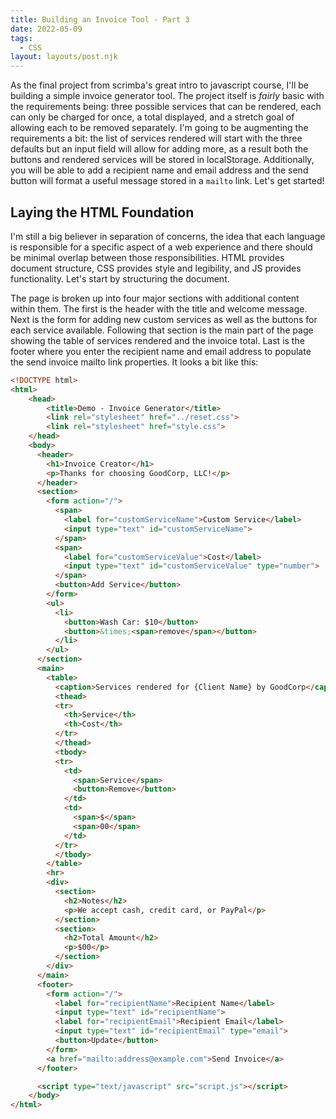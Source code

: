 ```yaml
---
title: Building an Invoice Tool - Part 3
date: 2022-05-09
tags:
  - CSS
layout: layouts/post.njk
---
```


As the final project from scrimba's great intro to javascript course, I'll be building a simple invoice generator tool. The project itself is _fairly_ basic with the requirements being: three possible services that can be rendered, each can only be charged for once, a total displayed, and a stretch goal of allowing each to be removed separately. I'm going to be augmenting the requirements a bit: the list of services rendered will start with the three defaults but an input field will allow for adding more, as a result both the buttons and rendered services will be stored in localStorage. Additionally, you will be able to add a recipient name and email address and the send button will format a useful message stored in a `mailto` link. Let's get started!

## Laying the HTML Foundation
I'm still a big believer in separation of concerns, the idea that each language is responsible for a specific aspect of a web experience and there should be minimal overlap between those responsibilities. HTML provides document structure, CSS provides style and legibility, and JS provides functionality. Let's start by structuring the document. 

The page is broken up into four major sections with additional content within them. The first is the header with the title and welcome message. Next is the form for adding new custom services as well as the buttons for each service available. Following that section is the main part of the page showing the table of services rendered and the invoice total. Last is the footer where you enter the recipient name and email address to populate the send invoice mailto link properties. It looks a bit like this: 

```html
<!DOCTYPE html>
<html>
    <head>
        <title>Demo - Invoice Generator</title>
        <link rel="stylesheet" href="../reset.css">
        <link rel="stylesheet" href="style.css">
    </head>
    <body>
      <header>
        <h1>Invoice Creator</h1>
        <p>Thanks for choosing GoodCorp, LLC!</p>
      </header>
      <section>
        <form action="/">
          <span>
            <label for="customServiceName">Custom Service</label>
            <input type="text" id="customServiceName">
          </span>
          <span>
            <label for="customServiceValue">Cost</label>
            <input type="text" id="customServiceValue" type="number">
          </span>
          <button>Add Service</button>
        </form>
        <ul>
          <li>
            <button>Wash Car: $10</button>
            <button>&times;<span>remove</span></button>
          </li>
        </ul>
      </section>
      <main>
        <table>
          <caption>Services rendered for {Client Name} by GoodCorp</caption>
          <thead>
          <tr>
            <th>Service</th>
            <th>Cost</th>
          </tr>
          </thead>
          <tbody>
          <tr>
            <td>
              <span>Service</span>
              <button>Remove</button>
            </td>
            <td>
              <span>$</span>
              <span>00</span>
            </td>
          </tr>
          </tbody>
        </table>
        <hr>
        <div>
          <section>
            <h2>Notes</h2>
            <p>We accept cash, credit card, or PayPal</p>
          </section>
          <section>
            <h2>Total Amount</h2>
            <p>$00</p>
          </section>
        </div>
      </main>
      <footer>
        <form action="/">
          <label for="recipientName">Recipient Name</label>
          <input type="text" id="recipientName">
          <label for="recipientEmail">Recipient Email</label>
          <input type="text" id="recipientEmail" type="email">
          <button>Update</button>
        </form>
        <a href="mailto:address@example.com">Send Invoice</a>
      </footer>

      <script type="text/javascript" src="script.js"></script>
    </body>
</html>
```
